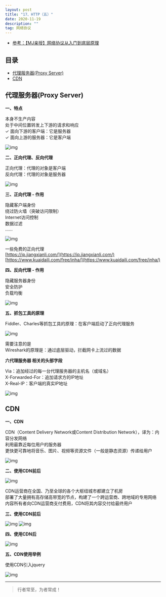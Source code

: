 ```yaml
---
layout: post
title: "17、HTTP（五）"
date: 2020-11-19
description: ""
tag: 网络协议
---
```




- [参考：【MJ亲授】网络协议从入门到底层原理](https://ke.qq.com/course/2900359)



## 目录

* [代理服务器(Proxy Server)](#content1)
* [CDN](#content2)



<!-- ************************************************ -->
## <a id="content1"></a>代理服务器(Proxy Server)

**一、特点**

本身不生产内容     
处于中间位置转发上下游的请求和响应     
✓ 面向下游的客户端：它是服务器    
✓ 面向上游的服务器：它是客户端     

<img src="/images/Network/http22.png" alt="img">

**二、正向代理、反向代理**

正向代理：代理的对象是客户端     
反向代理：代理的对象是服务器     

<img src="/images/Network/http23.png" alt="img">

**三、正向代理 - 作用**

隐藏客户端身份         
绕过防火墙（突破访问限制）         
Internet访问控制         
数据过滤         
......      

<img src="/images/Network/http24.png" alt="img">

一些免费的正向代理              
[https://ip.jiangxianli.com/](https://ip.jiangxianli.com/)           
[https://www.kuaidaili.com/free/inha/](https://www.kuaidaili.com/free/inha/)             


**四、反向代理 - 作用**

隐藏服务器身份     
安全防护     
负载均衡     

<img src="/images/Network/http25.png" alt="img">


**五、抓包工具的原理**

Fiddler、Charles等抓包工具的原理：在客户端启动了正向代理服务

<img src="/images/Network/http26.png" alt="img">

需要注意的是      
Wireshark的原理是：通过底层驱动，拦截网卡上流过的数据         


**六代理服务器 相关的头部字段**


Via：追加经过的每一台代理服务器的主机名（或域名）     
X-Forwarded-For：追加请求方的IP地址     
X-Real-IP：客户端的真实IP地址     

<img src="/images/Network/http27.png" alt="img">






<!-- ************************************************ -->
## <a id="content1"></a>CDN

**一、CDN**

CDN（Content Delivery Network或Content Distribution Network），译为：内容分发网络     
利用最靠近每位用户的服务器     
更快更可靠地将音乐、图片、视频等资源文件（一般是静态资源）传递给用户     

<img src="/images/Network/http28.png" alt="img">


**二、使用CDN前后**

<img src="/images/Network/http29.png" alt="img">

CDN运营商在全国、乃至全球的各个大枢纽城市都建立了机房        
部署了大量拥有高存储高带宽的节点，构建了一个跨运营商、跨地域的专用网络        
内容所有者向CDN运营商支付费用，CDN将其内容交付给最终用户        

**三、使用CDN前后**

<img src="/images/Network/http30.png" alt="img">
<img src="/images/Network/http31.png" alt="img">


**四、使用CDN后**

<img src="/images/Network/http32.png" alt="img">

**五、CDN使用举例**

使用CDN引入jquery

<img src="/images/Network/http33.png" alt="img">









----------
>  行者常至，为者常成！



